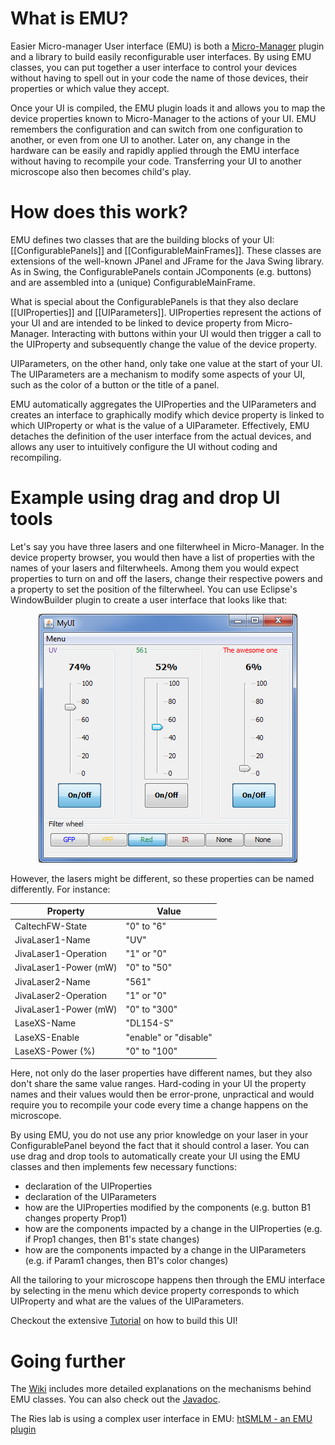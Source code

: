 # What is EMU?

Easier Micro-manager User interface (EMU) is both a [Micro-Manager](https://micro-manager.org/wiki/Micro-Manager) plugin and a library to build easily reconfigurable user interfaces. By using EMU classes, you can put together a user interface to control your devices without having to spell out in your code the name of those devices, their properties or which value they accept. 

Once your UI is compiled, the EMU plugin loads it and allows you to map the device properties known to Micro-Manager to the actions of your UI. EMU remembers the configuration and can switch from one configuration to another, or even from one UI to another. Later on, any change in the hardware can be easily and rapidly applied through the EMU interface without having to recompile your code. Transferring your UI to another microscope also then becomes child's play.
  
# How does this work?

EMU defines two classes that are the building blocks of your UI: [[ConfigurablePanels]] and [[ConfigurableMainFrames]]. These classes are extensions of the well-known JPanel and JFrame for the Java Swing library. As in Swing, the ConfigurablePanels contain JComponents (e.g. buttons) and are assembled into a (unique) ConfigurableMainFrame.

What is special about the ConfigurablePanels is that they also declare [[UIProperties]] and [[UIParameters]]. UIProperties represent the actions of your UI and are intended to be linked to device property from Micro-Manager. Interacting with buttons within your UI would then trigger a call to the UIProperty and subsequently change the value of the device property. 

UIParameters, on the other hand, only take one value at the start of your UI. The UIParameters are a mechanism to modify some aspects of your UI, such as the color of a button or the title of a panel.

EMU automatically aggregates the UIProperties and the UIParameters and creates an interface to graphically modify which device property is linked to which UIProperty or what is the value of a UIParameter. Effectively, EMU detaches the definition of the user interface from the actual devices, and allows any user to intuitively configure the UI without coding and recompiling.  

# Example using drag and drop UI tools

Let's say you have three lasers and one filterwheel in Micro-Manager. In the device property browser, you would then have a list of properties with the names of your lasers and filterwheels. Among them you would expect properties to turn on and off the lasers, change their respective powers and a property to set the position of the filterwheel. 
You can use Eclipse's WindowBuilder plugin to create a user interface that looks like that:

<p align="center">
<img src="https://github.com/jdeschamps/EMU/blob/master/tutorial/images/0-Final.PNG">
</p>

However, the lasers might be different, so these properties can be named differently. For instance:

| Property | Value |
|---|---|
| CaltechFW-State | "0" to "6" |
| JivaLaser1-Name | "UV" |
| JivaLaser1-Operation | "1" or "0" |
| JivaLaser1-Power (mW)| "0" to "50" |
| JivaLaser2-Name  | "561" |
| JivaLaser2-Operation | "1" or "0" |
| JivaLaser1-Power (mW)| "0" to "300" |
| LaseXS-Name | "DL154-S" |
| LaseXS-Enable | "enable" or "disable" |
| LaseXS-Power (%)| "0" to "100" |

Here, not only do the laser properties have different names, but they also don't share the same value ranges. Hard-coding in your UI the property names and their values would then be error-prone, unpractical and would require you to recompile your code every time a change happens on the microscope.

By using EMU, you do not use any prior knowledge on your laser in your ConfigurablePanel beyond the fact that it should control a laser. You can use drag and drop tools to automatically create your UI using the EMU classes and then implements few necessary functions:

* declaration of the UIProperties 
* declaration of the UIParameters
* how are the UIProperties modified by the components (e.g. button B1 changes property Prop1)
* how are the components impacted by a change in the UIProperties (e.g. if Prop1 changes, then B1's state changes)
* how are the components impacted by a change in the UIParameters (e.g. if Param1 changes, then B1's color changes)

All the tailoring to your microscope happens then through the EMU interface by selecting in the menu which device property corresponds to which UIProperty and what are the values of the UIParameters.

Checkout the extensive [Tutorial](https://github.com/jdeschamps/EMU/tree/master/tutorial) on how to build this UI!

# Going further

The [Wiki](https://github.com/jdeschamps/EMU/wiki) includes more detailed explanations on the mechanisms behind EMU classes. You can also check out the [Javadoc](https://jdeschamps.github.io/EMU/).

The Ries lab is using a complex user interface in EMU: [htSMLM - an EMU plugin](https://github.com/jdeschamps/htSMLM)

